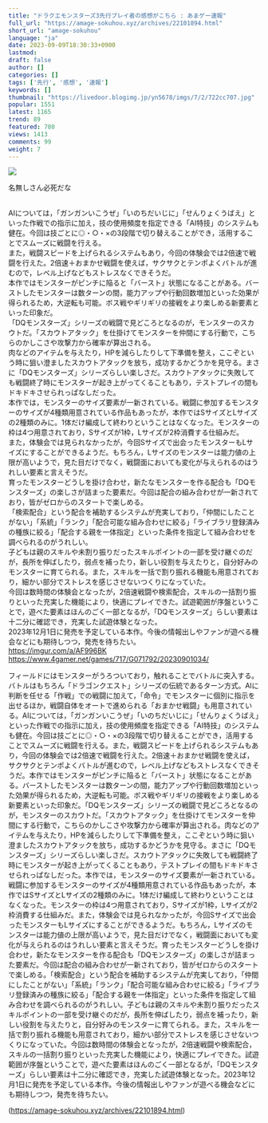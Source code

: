 ```yaml
---
title: "ドラクエモンスターズ3先行プレイ者の感想がこちら : あまゲー速報"
full_url: "https://amage-sokuhou.xyz/archives/22101894.html"
short_url: "amage-sokuhou"
language: "ja"
date: 2023-09-09T18:30:33+0900
lastmod: 
draft: false
author: []
categories: []
tags: ['先行', '感想', '速報']
keywords: []
thumbnail: "https://livedoor.blogimg.jp/yn5678/imgs/7/2/722cc707.jpg"
popular: 1551
latest: 1165
trend: 89
featured: 780
views: 1413
comments: 99
weight: 7
---
```


![](https://livedoor.blogimg.jp/yn5678/imgs/7/2/722cc707.jpg)

<div><p id='resuname5' class='ui-sortable-handle'>名無しさん必死だな </p><br> AIについては，「ガンガンいこうぜ」「いのちだいじに」「せんりょくうばえ」といった作戦での指示に加え，技の使用頻度を指定できる「AI特技」のシステムも健在。今回は技ごとに◎・○・×の3段階で切り替えることができ，活用することでスムーズに戦闘を行える。 <br> また，戦闘スピードを上げられるシステムもあり，今回の体験会では2倍速で戦闘を行えた。2倍速＋おまかせ戦闘を使えば，サクサクとテンポよくバトルが進むので，レベル上げなどもストレスなくできそうだ。 <br> 本作ではモンスターがピンチに陥ると「バースト」状態になることがある。バーストしたモンスターは数ターンの間，能力アップや行動回数増加といった効果が得られるため，大逆転も可能。ボス戦やギリギリの接戦をより楽しめる新要素といった印象だ。 <br> 「DQモンスターズ」シリーズの戦闘で見どころとなるのが，モンスターのスカウトだ。「スカウトアタック」を仕掛けてモンスターを仲間にする行動で，こちらのかしこさや攻撃力から確率が算出される。 <br> 肉などのアイテムを与えたり，HPを減らしたりして下準備を整え，ここぞという時に狙い澄ましたスカウトアタックを放ち，成功するかどうかを見守る。まさに「DQモンスターズ」シリーズらしい楽しさだ。スカウトアタックに失敗しても戦闘終了時にモンスターが起き上がってくることもあり，テストプレイの間もドキドキさせられっぱなしだった。 <br> 本作では，モンスターのサイズ要素が一新されている。戦闘に参加するモンスターのサイズが4種類用意されている作品もあったが，本作ではSサイズとLサイズの2種類のみに。1体だけ編成して終わりということはなくなった。モンスターの枠は4つ用意されており，Sサイズが1枠，Lサイズが2枠消費する仕組みだ。 <br> また，体験会では見られなかったが，今回Sサイズで出会ったモンスターもLサイズにすることができるようだ。もちろん，Lサイズのモンスターは能力値の上限が高いようで，見た目だけでなく，戦闘面においても変化が与えられるのはうれしい要素と言えそうだ。 <br> 育ったモンスターどうしを掛け合わせ，新たなモンスターを作る配合も「DQモンスターズ」の楽しさが詰まった要素だ。今回は配合の組み合わせが一新されており，皆がゼロからのスタートで楽しめる。 <br> 「検索配合」という配合を補助するシステムが充実しており，「仲間にしたことがない」「系統」「ランク」「配合可能な組み合わせに絞る」「ライブラリ登録済みの種族に絞る」「配合する親を一体指定」といった条件を指定して組み合わせを調べられるのがうれしい。 <br> 子どもは親のスキルや未割り振りだったスキルポイントの一部を受け継ぐのだが，長所を伸ばしたり，弱点を補ったり，新しい役割を与えたりと，自分好みのモンスターに育てられる。また，スキルを一括で割り振れる機能も用意されており，細かい部分でストレスを感じさせないつくりになっていた。 <br> 今回は数時間の体験会となったが，2倍速戦闘や検索配合，スキルの一括割り振りといった充実した機能により，快適にプレイできた。試遊範囲が序盤ということで，遊べた要素はほんのごく一部となるが，「DQモンスターズ」らしい要素は十二分に確認でき，充実した試遊体験となった。 <br> 2023年12月1日に発売を予定している本作。今後の情報出しやファンが遊べる機会などにも期待しつつ，発売を待ちたい。 <br> <a href='https://imgur.com/a/AF996BK' target='_blank'>https://imgur.com/a/AF996BK</a> <br> <a href='https://www.4gamer.net/games/717/G071792/20230901034/' target='_blank'>https://www.4gamer.net/games/717/G071792/20230901034/</a> <p>フィールドにはモンスターがうろついており，触れることでバトルに突入する。バトルはもちろん「ドラゴンクエスト」シリーズの伝統であるターン方式。AIに判断を任せる「作戦」での戦闘に加えて，「命令」でモンスターに個別に指示を出せるほか，戦闘自体をオートで進められる「おまかせ戦闘」も用意されている。AIについては，「ガンガンいこうぜ」「いのちだいじに」「せんりょくうばえ」といった作戦での指示に加え，技の使用頻度を指定できる「AI特技」のシステムも健在。今回は技ごとに◎・○・×の3段階で切り替えることができ，活用することでスムーズに戦闘を行える。また，戦闘スピードを上げられるシステムもあり，今回の体験会では2倍速で戦闘を行えた。2倍速＋おまかせ戦闘を使えば，サクサクとテンポよくバトルが進むので，レベル上げなどもストレスなくできそうだ。本作ではモンスターがピンチに陥ると「バースト」状態になることがある。バーストしたモンスターは数ターンの間，能力アップや行動回数増加といった効果が得られるため，大逆転も可能。ボス戦やギリギリの接戦をより楽しめる新要素といった印象だ。「DQモンスターズ」シリーズの戦闘で見どころとなるのが，モンスターのスカウトだ。「スカウトアタック」を仕掛けてモンスターを仲間にする行動で，こちらのかしこさや攻撃力から確率が算出される。肉などのアイテムを与えたり，HPを減らしたりして下準備を整え，ここぞという時に狙い澄ましたスカウトアタックを放ち，成功するかどうかを見守る。まさに「DQモンスターズ」シリーズらしい楽しさだ。スカウトアタックに失敗しても戦闘終了時にモンスターが起き上がってくることもあり，テストプレイの間もドキドキさせられっぱなしだった。本作では，モンスターのサイズ要素が一新されている。戦闘に参加するモンスターのサイズが4種類用意されている作品もあったが，本作ではSサイズとLサイズの2種類のみに。1体だけ編成して終わりということはなくなった。モンスターの枠は4つ用意されており，Sサイズが1枠，Lサイズが2枠消費する仕組みだ。また，体験会では見られなかったが，今回Sサイズで出会ったモンスターもLサイズにすることができるようだ。もちろん，Lサイズのモンスターは能力値の上限が高いようで，見た目だけでなく，戦闘面においても変化が与えられるのはうれしい要素と言えそうだ。育ったモンスターどうしを掛け合わせ，新たなモンスターを作る配合も「DQモンスターズ」の楽しさが詰まった要素だ。今回は配合の組み合わせが一新されており，皆がゼロからのスタートで楽しめる。「検索配合」という配合を補助するシステムが充実しており，「仲間にしたことがない」「系統」「ランク」「配合可能な組み合わせに絞る」「ライブラリ登録済みの種族に絞る」「配合する親を一体指定」といった条件を指定して組み合わせを調べられるのがうれしい。子どもは親のスキルや未割り振りだったスキルポイントの一部を受け継ぐのだが，長所を伸ばしたり，弱点を補ったり，新しい役割を与えたりと，自分好みのモンスターに育てられる。また，スキルを一括で割り振れる機能も用意されており，細かい部分でストレスを感じさせないつくりになっていた。今回は数時間の体験会となったが，2倍速戦闘や検索配合，スキルの一括割り振りといった充実した機能により，快適にプレイできた。試遊範囲が序盤ということで，遊べた要素はほんのごく一部となるが，「DQモンスターズ」らしい要素は十二分に確認でき，充実した試遊体験となった。2023年12月1日に発売を予定している本作。今後の情報出しやファンが遊べる機会などにも期待しつつ，発売を待ちたい。</p></div>

(https://amage-sokuhou.xyz/archives/22101894.html)
